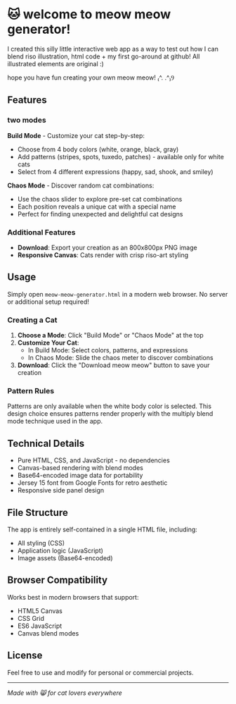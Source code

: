 # 🐱 welcome to meow meow generator!

I created this silly little interactive web app as a way to test out how I can blend riso illustration, html code + my first go-around at github! All illustrated elements are original :)

hope you have fun creating your own meow meow! ₍^. .^₎Ⳋ

## Features

### two modes

**Build Mode** - Customize your cat step-by-step:
- Choose from 4 body colors (white, orange, black, gray)
- Add patterns (stripes, spots, tuxedo, patches) - available only for white cats
- Select from 4 different expressions (happy, sad, shook, and smiley)

**Chaos Mode** - Discover random cat combinations:
- Use the chaos slider to explore pre-set cat combinations
- Each position reveals a unique cat with a special name
- Perfect for finding unexpected and delightful cat designs

### Additional Features

- **Download**: Export your creation as an 800x800px PNG image
- **Responsive Canvas**: Cats render with crisp riso-art styling

## Usage

Simply open `meow-meow-generator.html` in a modern web browser. No server or additional setup required!

### Creating a Cat

1. **Choose a Mode**: Click "Build Mode" or "Chaos Mode" at the top
2. **Customize Your Cat**:
   - In Build Mode: Select colors, patterns, and expressions
   - In Chaos Mode: Slide the chaos meter to discover combinations
3. **Download**: Click the "Download meow meow" button to save your creation

### Pattern Rules

Patterns are only available when the white body color is selected. This design choice ensures patterns render properly with the multiply blend mode technique used in the app.

## Technical Details

- Pure HTML, CSS, and JavaScript - no dependencies
- Canvas-based rendering with blend modes
- Base64-encoded image data for portability
- Jersey 15 font from Google Fonts for retro aesthetic
- Responsive side panel design

## File Structure

The app is entirely self-contained in a single HTML file, including:
- All styling (CSS)
- Application logic (JavaScript)
- Image assets (Base64-encoded)

## Browser Compatibility

Works best in modern browsers that support:
- HTML5 Canvas
- CSS Grid
- ES6 JavaScript
- Canvas blend modes

## License

Feel free to use and modify for personal or commercial projects.

---

*Made with 😸 for cat lovers everywhere*
